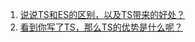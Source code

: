 1. [说说TS和ES的区别，以及TS带来的好处？](https://github.com/pwstrick/daily/issues/797)
2. [看到你写了TS，那么TS的优势是什么呢？](https://github.com/pwstrick/daily/issues/794)